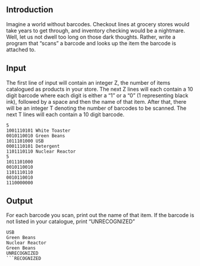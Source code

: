 ## Introduction

Imagine a world without barcodes. Checkout lines at grocery stores would take years to get through, and inventory checking would be a nightmare. Well, let us not dwell too long on those dark thoughts. Rather, write a program that “scans” a barcode and looks up the item the barcode is attached to.



## Input
The first line of input will contain an integer Z, the number of items catalogued as products in your store. The next Z lines will each contain a 10 digit barcode where each digit is either a “1” or a “0” (1 representing black ink), followed by a space and then the name of that item. After that, there will be an integer T denoting the number of barcodes to be scanned.  The next T lines will each contain a 10 digit barcode.

```
5
1001110101 White Toaster
0010110010 Green Beans
1011101000 USB
0001110101 Detergent
1101110110 Nuclear Reactor
5
1011101000
0010110010
1101110110
0010110010
1110000000
```

## Output
For each barcode you scan, print out the name of that item. If the barcode is not listed in your catalogue, print “UNRECOGNIZED”

```
USB
Green Beans
Nuclear Reactor
Green Beans
UNRECOGNIZED
```RECOGNIZED
```